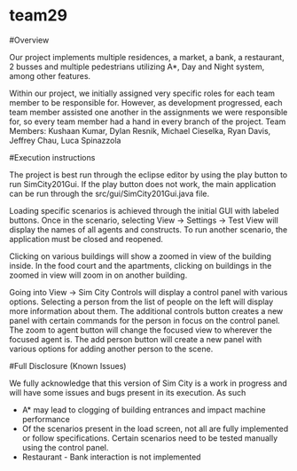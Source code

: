 team29
======

#Overview

Our project implements multiple residences, a market, a bank, a restaurant, 2 busses and multiple pedestrians utilizing A*, Day and Night system, among other features. 

Within our project, we initially assigned very specific roles for each team member to be responsible for. However, as development progressed, each team member assisted one another in the assignments we were responsible for, so every team member had a hand in every branch of the project. 
Team Members: Kushaan Kumar, Dylan Resnik, Michael Cieselka, Ryan Davis, Jeffrey Chau, Luca Spinazzola 

#Execution instructions

The project is best run through the eclipse editor by using the play button to run SimCity201Gui. If the play button does not work, the main application can be run through the src/gui/SimCity201Gui.java file. 

Loading specific scenarios is achieved through the initial GUI with labeled buttons. Once in the scenario, selecting View -> Settings -> Test View will display the names of all agents and constructs. To run another scenario, the application must be closed and reopened. 

Clicking on various buildings will show a zoomed in view of the building inside. In the food court and the apartments, clicking on buildings in the zoomed in view will zoom in on another building. 

Going into View -> Sim City Controls will display a control panel with various options. Selecting a person from the list of people on the left will display more information about them. The additional controls button creates a new panel with certain commands for the person in focus on the control panel. The zoom to agent button will change the focused view to wherever the focused agent is. The add person button will create a new panel with various options for adding another person to the scene.


#Full Disclosure (Known Issues)

We fully acknowledge that this version of Sim City is a work in progress and will have some issues and bugs present in its execution. As such

+ A* may lead to clogging of building entrances and impact machine performance
+ Of the scenarios present in the load screen, not all are fully implemented or follow specifications. Certain scenarios need to be tested manually using the control panel. 
+ Restaurant - Bank interaction is not implemented

